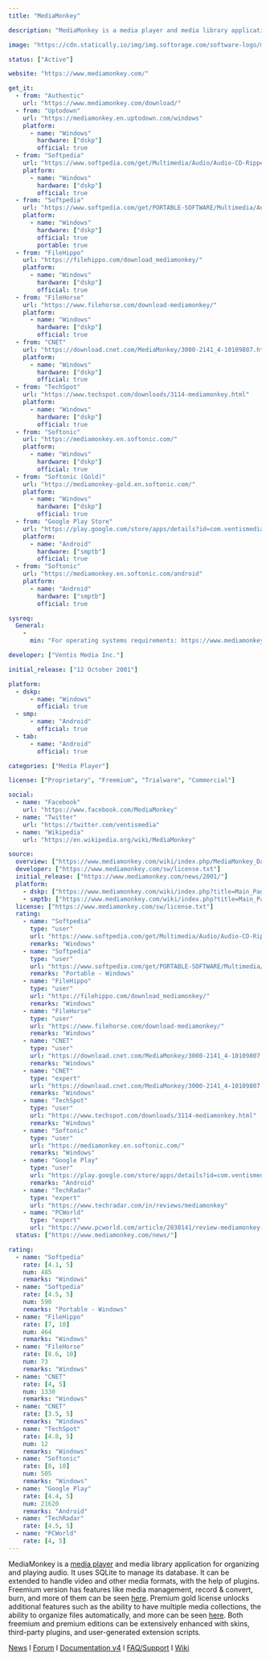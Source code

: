 ```yaml
---
title: "MediaMonkey"

description: "MediaMonkey is a media player and media library application for organizing and playing audio"

image: "https://cdn.statically.io/img/img.softorage.com/software-logo/mediamonkey.png?h=64"

status: ["Active"]

website: "https://www.mediamonkey.com/"

get_it:
  - from: "Authentic"
    url: "https://www.mediamonkey.com/download/"
  - from: "Uptodown"
    url: "https://mediamonkey.en.uptodown.com/windows"
    platform:
      - name: "Windows"
        hardware: ["dskp"]
        official: true
  - from: "Softpedia"
    url: "https://www.softpedia.com/get/Multimedia/Audio/Audio-CD-Rippers-Encoders/MediaMonkey.shtml"
    platform:
      - name: "Windows"
        hardware: ["dskp"]
        official: true
  - from: "Softpedia"
    url: "https://www.softpedia.com/get/PORTABLE-SOFTWARE/Multimedia/Audio/MediaMonkey-Portable.shtml"
    platform:
      - name: "Windows"
        hardware: ["dskp"]
        official: true
        portable: true
  - from: "FileHippo"
    url: "https://filehippo.com/download_mediamonkey/"
    platform:
      - name: "Windows"
        hardware: ["dskp"]
        official: true
  - from: "FileHorse"
    url: "https://www.filehorse.com/download-mediamonkey/"
    platform:
      - name: "Windows"
        hardware: ["dskp"]
        official: true
  - from: "CNET"
    url: "https://download.cnet.com/MediaMonkey/3000-2141_4-10109807.html"
    platform:
      - name: "Windows"
        hardware: ["dskp"]
        official: true
  - from: "TechSpot"
    url: "https://www.techspot.com/downloads/3114-mediamonkey.html"
    platform:
      - name: "Windows"
        hardware: ["dskp"]
        official: true
  - from: "Softonic"
    url: "https://mediamonkey.en.softonic.com/"
    platform:
      - name: "Windows"
        hardware: ["dskp"]
        official: true
  - from: "Softonic (Gold)"
    url: "https://mediamonkey-gold.en.softonic.com/"
    platform:
      - name: "Windows"
        hardware: ["dskp"]
        official: true
  - from: "Google Play Store"
    url: "https://play.google.com/store/apps/details?id=com.ventismedia.android.mediamonkey"
    platform:
      - name: "Android"
        hardware: ["smptb"]
        official: true
  - from: "Softonic"
    url: "https://mediamonkey.en.softonic.com/android"
    platform:
      - name: "Android"
        hardware: ["smptb"]
        official: true

sysreq:
  General:
    -
      min: "For operating systems requirements: https://www.mediamonkey.com/support/index.php?/Knowledgebase/Article/View/55/2/what-operating-systems-is-mediamonkey-compatible-with    For devices compatibility: https://www.mediamonkey.com/wiki/index.php/Compatible_Devices"

developer: ["Ventis Media Inc."]

initial_release: ["12 October 2001"]

platform:
  - dskp:
      - name: "Windows"
        official: true
  - smp:
      - name: "Android"
        official: true
  - tab:
      - name: "Android"
        official: true

categories: ["Media Player"]

license: ["Proprietary", "Freemium", "Trialware", "Commercial"]

social:
  - name: "Facebook"
    url: "https://www.facebook.com/MediaMonkey"
  - name: "Twitter"
    url: "https://twitter.com/ventismedia"
  - name: "Wikipedia"
    url: "https://en.wikipedia.org/wiki/MediaMonkey"

source:
  overview: ["https://www.mediamonkey.com/wiki/index.php/MediaMonkey_Database_structure", "https://www.mediamonkey.com/information/free/", "https://www.mediamonkey.com/information/gold/", "https://www.mediamonkey.com/wiki/index.php?title=About_MediaMonkey"]
  developer: ["https://www.mediamonkey.com/sw/license.txt"]
  initial_release: ["https://www.mediamonkey.com/news/2001/"]
  platform:
    - dskp: ["https://www.mediamonkey.com/wiki/index.php?title=Main_Page", "https://www.mediamonkey.com/wiki/index.php?title=About_MediaMonkey"]
    - smptb: ["https://www.mediamonkey.com/wiki/index.php?title=Main_Page", "https://www.mediamonkey.com/wiki/index.php?title=MediaMonkey_for_Android"]
  license: ["https://www.mediamonkey.com/sw/license.txt"]
  rating:
    - name: "Softpedia"
      type: "user"
      url: "https://www.softpedia.com/get/Multimedia/Audio/Audio-CD-Rippers-Encoders/MediaMonkey.shtml"
      remarks: "Windows"
    - name: "Softpedia"
      type: "user"
      url: "https://www.softpedia.com/get/PORTABLE-SOFTWARE/Multimedia/Audio/MediaMonkey-Portable.shtml"
      remarks: "Portable - Windows"
    - name: "FileHippo"
      type: "user"
      url: "https://filehippo.com/download_mediamonkey/"
      remarks: "Windows"
    - name: "FileHorse"
      type: "user"
      url: "https://www.filehorse.com/download-mediamonkey/"
      remarks: "Windows"
    - name: "CNET"
      type: "user"
      url: "https://download.cnet.com/MediaMonkey/3000-2141_4-10109807.html"
      remarks: "Windows"
    - name: "CNET"
      type: "expert"
      url: "https://download.cnet.com/MediaMonkey/3000-2141_4-10109807.html"
      remarks: "Windows"
    - name: "TechSpot"
      type: "user"
      url: "https://www.techspot.com/downloads/3114-mediamonkey.html"
      remarks: "Windows"
    - name: "Softonic"
      type: "user"
      url: "https://mediamonkey.en.softonic.com/"
      remarks: "Windows"
    - name: "Google Play"
      type: "user"
      url: "https://play.google.com/store/apps/details?id=com.ventismedia.android.mediamonkey"
      remarks: "Android"
    - name: "TechRadar"
      type: "expert"
      url: "https://www.techradar.com/in/reviews/mediamonkey"
    - name: "PCWorld"
      type: "expert"
      url: "https://www.pcworld.com/article/2030141/review-mediamonkey-organizes-your-mp3s.html"
  status: ["https://www.mediamonkey.com/news/"]

rating:
  - name: "Softpedia"
    rate: [4.1, 5]
    num: 485
    remarks: "Windows"
  - name: "Softpedia"
    rate: [4.5, 5]
    num: 590
    remarks: "Portable - Windows"
  - name: "FileHippo"
    rate: [7, 10]
    num: 464
    remarks: "Windows"
  - name: "FileHorse"
    rate: [8.6, 10]
    num: 73
    remarks: "Windows"
  - name: "CNET"
    rate: [4, 5]
    num: 1330
    remarks: "Windows"
  - name: "CNET"
    rate: [3.5, 5]
    remarks: "Windows"
  - name: "TechSpot"
    rate: [4.8, 5]
    num: 12
    remarks: "Windows"
  - name: "Softonic"
    rate: [8, 10]
    num: 505
    remarks: "Windows"
  - name: "Google Play"
    rate: [4.4, 5]
    num: 21620
    remarks: "Android"
  - name: "TechRadar"
    rate: [4.5, 5]
  - name: "PCWorld"
    rate: [4, 5]
---
```

  MediaMonkey is a [media player](/categories/media-player/) and media library application for organizing and playing audio. It uses SQLite to manage its database. It can be extended to handle video and other media formats, with the help of plugins. Freemium version has features like media management, record & convert, burn, and more of them can be seen [here](https://www.mediamonkey.com/information/free/). Premium gold license unlocks additional features such as the ability to have multiple media collections, the ability to organize files automatically, and more can be seen [here](https://www.mediamonkey.com/information/gold/). Both freemium and premium editions can be extensively enhanced with skins, third-party plugins, and user-generated extension scripts.
  
  [News](https://www.mediamonkey.com/news/)  I  [Forum](https://www.mediamonkey.com/forum/)  I  [Documentation v4](https://www.mediamonkey.com/wiki/index.php/WebHelp:Content/4.0)  I  [FAQ/Support](https://www.mediamonkey.com/support/)  I  [Wiki](https://www.mediamonkey.com/wiki/index.php?title=Main_Page)


